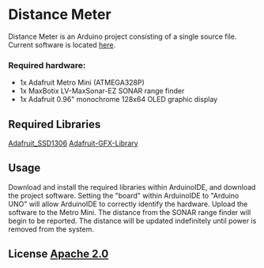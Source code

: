 # Distance Meter

Distance Meter is an Arduino project consisting of a single source file. Current
software is located [here](https://github.com/jaylamb/distance_meter.git).

### Required hardware:
* 1x Adafruit Metro Mini (ATMEGA328P)
* 1x MaxBotix LV-MaxSonar-EZ SONAR range finder
* 1x Adafruit 0.96" monochrome 128x64 OLED graphic display

## Required Libraries 

[Adafruit_SSD1306](https://github.com/adafruit/Adafruit_SSD1306.git)
[Adafruit-GFX-Library](https://github.com/adafruit/Adafruit-GFX-Library.git)

## Usage
Download and install the required libraries within ArduinoIDE, and download the
project software. Setting the "board" within ArduinoIDE to "Arduino UNO" will
allow ArduinoIDE to correctly identify the hardware. Upload the software to the
Metro Mini. The distance from the SONAR range finder will begin to be reported.
The distance will be updated indefinitely until power is removed from the
system. 

## License [Apache 2.0](http://www.apache.org/licenses/)
